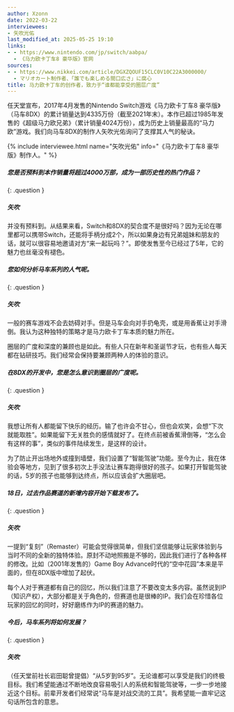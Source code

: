 ```yaml
---
author: Xzonn
date: 2022-03-22
interviewees: 
- 矢吹光佑
last_modified_at: 2025-05-25 19:10
links: 
- - https://www.nintendo.com/jp/switch/aabpa/
  - 《马力欧卡丁车8 豪华版》官网
sources: 
- - https://www.nikkei.com/article/DGXZQOUF15CLC0V10C22A3000000/
  - マリオカート制作者、「誰でも楽しめる間口広さ」に腐心
title: 马力欧卡丁车的创作者，致力于“谁都能享受的圈层广度”
---
```

任天堂宣布，2017年4月发售的Nintendo Switch游戏《马力欧卡丁车8 豪华版》（马车8DX）的累计销量达到4335万份（截至2021年末）。本作已超过1985年发售的《超级马力欧兄弟》（累计销量4024万份），成为历史上销量最高的“马力欧”游戏。我们向马车8DX的制作人矢吹光佑询问了支撑其人气的秘诀。

{% include interviewee.html name="矢吹光佑" info="《马力欧卡丁车8 豪华版》制作人。" %}

##### 您是否预料到本作销量将超过4000万部，成为一部历史性的热门作品？
{: .question }

##### 矢吹
并没有预料到。从结果来看，Switch和8DX的契合度不是很好吗？因为无论在哪里都可以携带Switch，还能将手柄分成2个，所以如果身边有兄弟姐妹和朋友的话，就可以很容易地邀请对方“来一起玩吗？”。即使发售至今已经过了5年，它的魅力也丝毫没有褪色。

##### 您如何分析马车系列的人气呢。
{: .question }

##### 矢吹
一般的赛车游戏不会去妨碍对手。但是马车会向对手扔龟壳，或是用香蕉让对手滑倒。我认为这种独特的策略才是马力欧卡丁车本质的魅力所在。

圈层的广度和深度的兼顾也是如此。有些人只在新年和圣诞节才玩，也有些人每天都在钻研技巧。我们经常会保持要兼顾两种人的体验的意识。

##### 在8DX的开发中，您是怎么意识到圈层的广度呢。
{: .question }

##### 矢吹
我想让所有人都能留下快乐的经历。输了也许会不甘心，但也会欢笑，会想“下次就能取胜”。如果能留下无关胜负的感情就好了。在终点前被香蕉滑倒等，“怎么会有这样的事”，类似的事件陆续发生，是这样的设计。

为了防止开出场地外或撞到墙壁，我们设置了“智能驾驶”功能。至今为止，我在体验会等地方，见到了很多初次上手没法让赛车跑得很好的孩子。如果打开智能驾驶的话，5岁的孩子也能够到达终点，所以应该会扩大圈层吧。

##### 18日，过去作品赛道的新增内容开始下载发布了。
{: .question }

##### 矢吹
一提到“复刻”（Remaster）可能会觉得很简单，但我们坚信能够让玩家体验到与当时不同的全新的独特体验。原封不动地照搬是不够的，因此我们进行了各种各样的修改。比如（2001年发售的）Game Boy Advance时代的“空中花园”本来是平面的，但在8DX版中增加了起伏。

每个人对于赛道都有自己的回忆，所以我们注意了不要改变太多内容。虽然说到IP（知识产权），大部分都是关于角色的，但赛道也是很棒的IP。我们会在珍惜各位玩家的回忆的同时，好好磨练作为IP的赛道的魅力。

##### 今后，马车系列将如何发展？
{: .question }

##### 矢吹
（任天堂前社长岩田聪曾提倡）“从5岁到95岁”。无论谁都可以享受是我们的终极目标。我们希望能通过不断地改良容易吸引人的系统和智能驾驶等，一步一步地接近这个目标。前辈开发者们经常说“马车是对战交流的工具”。我希望能一直牢记这句话所包含的意思。
